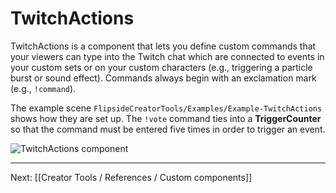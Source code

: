 # TwitchActions

TwitchActions is a component that lets you define custom commands that your viewers can type into the Twitch chat which are connected to events in your custom sets or on your custom characters (e.g., triggering a particle burst or sound effect). Commands always begin with an exclamation mark (e.g., `!command`).

The example scene `FlipsideCreatorTools/Examples/Example-TwitchActions` shows how they are set up. The `!vote` command ties into a **TriggerCounter** so that the command must be entered five times in order to trigger an event.

![TwitchActions component](https://www.flipsidexr.com/files/docs/screenshots/twitch-actions.png)

---

Next: [[Creator Tools / References / Custom components]]
